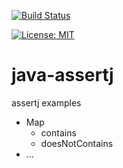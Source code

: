 [![Build Status](https://travis-ci.com/claudioaltamura/java-assertj.svg?branch=main)](https://travis-ci.com/github/claudioaltamura/java-assertj)

[![License: MIT](https://img.shields.io/badge/License-MIT-yellow.svg)](https://opensource.org/licenses/MIT)

# java-assertj
assertj examples

* Map
    * contains
    * doesNotContains
* ...
